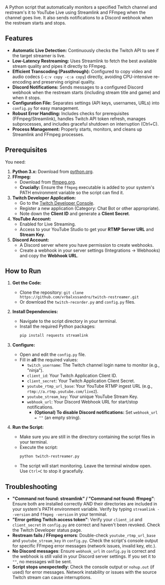 A Python script that automatically monitors a specified Twitch channel and restream's it to YouTube Live using Streamlink and FFmpeg when the channel goes live. It also sends notifications to a Discord webhook when the restream starts and stops.

## Features

*   **Automatic Live Detection:** Continuously checks the Twitch API to see if the target streamer is live.
*   **Low-Latency Restreaming:** Uses Streamlink to fetch the best available stream quality and pipes it directly to FFmpeg.
*   **Efficient Transcoding (Passthrough):** Configured to copy video and audio codecs (`-c:v copy -c:a copy`) directly, avoiding CPU-intensive re-encoding and preserving original quality.
*   **Discord Notifications:** Sends messages to a configured Discord webhook when the restream starts (including stream title and game) and when it stops.
*   **Configuration File:** Separates settings (API keys, usernames, URLs) into `config.py` for easy management.
*   **Robust Error Handling:** Includes checks for prerequisites (FFmpeg/Streamlink), handles Twitch API token refresh, manages subprocesses, and includes graceful shutdown on interruption (Ctrl+C).
*   **Process Management:** Properly starts, monitors, and cleans up Streamlink and FFmpeg processes.

## Prerequisites

You need:

1.  **Python 3.x:** Download from [python.org](https://www.python.org/).
2.  **FFmpeg:**
    *   Download from [ffmpeg.org](https://ffmpeg.org/download.html).
    *   **Crucially:** Ensure the `ffmpeg` executable is added to your system's PATH environment variable so the script can find it.
3.  **Twitch Developer Application:**
    *   Go to the [Twitch Developer Console](https://dev.twitch.tv/console/).
    *   Register a new application (Category: Chat Bot or other appropriate).
    *   Note down the **Client ID** and generate a **Client Secret**.
4.  **YouTube Account:**
    *   Enabled for Live Streaming.
    *   Access to your YouTube Studio to get your **RTMP Server URL** and **Stream Key**.
5.  **Discord Account:**
    *   A Discord server where you have permission to create webhooks.
    *   Create a webhook in your server settings (Integrations -> Webhooks) and copy the **Webhook URL**.


## How to Run

1.  **Get the Code:**
    *   Clone the repository: `git clone https://github.com/vrbalxssandro/twitch-restreamer.git`
    *   Or download the `twitch-recorder.py` and `config.py` files.

2.  **Install Dependencies:**
    *   Navigate to the script directory in your terminal.
    *   Install the required Python packages:
        ```bash
        pip install requests streamlink
        ```

3.  **Configure:**
    *   Open and edit the `config.py` file.
    *   Fill in **all** the required values:
        *   `twitch_username`: The Twitch channel login name to monitor (e.g., "ninja").
        *   `client_id`: Your Twitch Application Client ID.
        *   `client_secret`: Your Twitch Application Client Secret.
        *   `youtube_rtmp_url_base`: Your YouTube RTMP ingest URL (e.g., `rtmp://a.rtmp.youtube.com/live2`).
        *   `youtube_stream_key`: Your unique YouTube Stream Key.
        *   `webhook_url`: Your Discord Webhook URL for start/stop notifications.
            *   **(Optional) To disable Discord notifications:** Set `webhook_url = ""` (an empty string).

4.  **Run the Script:**
    *   Make sure you are still in the directory containing the script files in your terminal.
    *   Execute the script:
        ```bash
        python twitch-restreamer.py
        ```
    *   The script will start monitoring. Leave the terminal window open. Use `Ctrl+C` to stop it gracefully.
    

## Troubleshooting

*   **"Command not found: streamlink" / "Command not found: ffmpeg"**: Ensure both are installed correctly AND their directories are included in your system's PATH environment variable. Verify by typing `streamlink --version` and `ffmpeg -version` in your terminal.
*   **"Error getting Twitch access token"**: Verify your `client_id` and `client_secret` in `config.py` are correct and haven't been revoked. Check the Twitch Developer status page.
*   **Restream fails / FFmpeg errors**: Double-check `youtube_rtmp_url_base` and `youtube_stream_key` in `config.py`. Check the script's console output for specific FFmpeg error messages (network issues, invalid key, etc.).
*   **No Discord messages**: Ensure `webhook_url` in `config.py` is correct and the webhook is still valid in your Discord server settings. If you set it to `""`, no messages will be sent.
*   **Script stops unexpectedly**: Check the console output or `nohup.out` (if used) for error messages. Network instability or issues with the source Twitch stream can cause interruptions.



